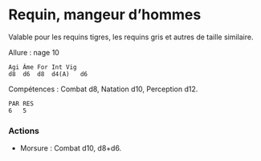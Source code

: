 # Requin, mangeur d’hommes
Valable pour les requins tigres, les requins gris et autres de taille similaire.

Allure : nage 10

	Agi	Âme	For	Int	Vig
	d8	d6	d8	d4(A)	d6

Compétences : Combat d8, Natation d10, Perception d12.

	PAR	RES
	6	5

### Actions
- Morsure : Combat d10, d8+d6.
